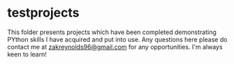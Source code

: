 # testprojects

This folder presents projects which have been completed demonstrating PYthon skills I have acquired and put into use. Any questions here please do contact me at zakreynolds96@gmail.com for any opportunities. I'm always keen to learn!
